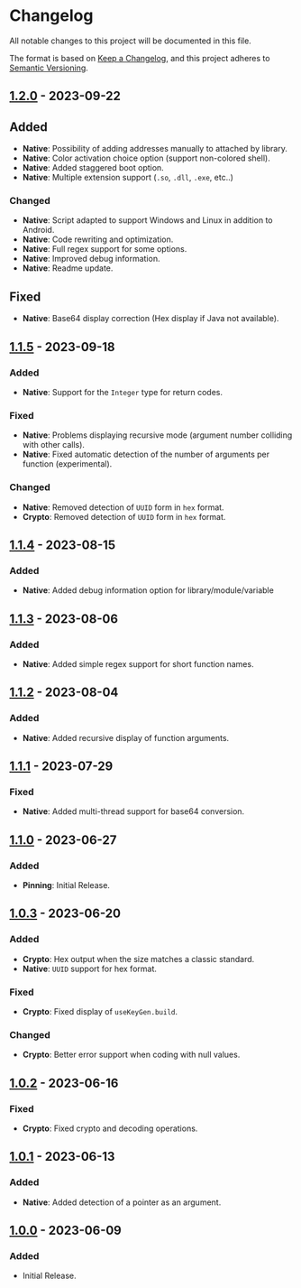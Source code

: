 # Changelog

All notable changes to this project will be documented in this file.

The format is based on [Keep a Changelog](https://keepachangelog.com/en/1.0.0/), and this project adheres
to [Semantic Versioning](https://semver.org/spec/v2.0.0.html).

## [1.2.0] - 2023-09-22

## Added

- **Native**: Possibility of adding addresses manually to attached by library.
- **Native**: Color activation choice option (support non-colored shell).
- **Native**: Added staggered boot option.
- **Native**: Multiple extension support (`.so`, `.dll`, `.exe`, etc..)

### Changed

- **Native**: Script adapted to support Windows and Linux in addition to Android.
- **Native**: Code rewriting and optimization.
- **Native**: Full regex support for some options.
- **Native**: Improved debug information.
- **Native**: Readme update.

## Fixed

- **Native**: Base64 display correction (Hex display if Java not available).

## [1.1.5] - 2023-09-18

### Added

- **Native**: Support for the `Integer` type for return codes.

### Fixed

- **Native**: Problems displaying recursive mode (argument number colliding with other calls).
- **Native**: Fixed automatic detection of the number of arguments per function (experimental).

### Changed

- **Native**: Removed detection of `UUID` form in `hex` format.
- **Crypto**: Removed detection of `UUID` form in `hex` format.

## [1.1.4] - 2023-08-15

### Added

- **Native**: Added debug information option for library/module/variable

## [1.1.3] - 2023-08-06

### Added

- **Native**: Added simple regex support for short function names.

## [1.1.2] - 2023-08-04

### Added

- **Native**: Added recursive display of function arguments.

## [1.1.1] - 2023-07-29

### Fixed

- **Native**: Added multi-thread support for base64 conversion.

## [1.1.0] - 2023-06-27

### Added

- **Pinning**: Initial Release.

## [1.0.3] - 2023-06-20

### Added

- **Crypto**: Hex output when the size matches a classic standard.
- **Native**: `UUID` support for hex format.

### Fixed

- **Crypto**: Fixed display of `useKeyGen.build`.

### Changed

- **Crypto**: Better error support when coding with null values.

## [1.0.2] - 2023-06-16

### Fixed

- **Crypto**: Fixed crypto and decoding operations.

## [1.0.1] - 2023-06-13

### Added

- **Native**: Added detection of a pointer as an argument.

## [1.0.0] - 2023-06-09

### Added

- Initial Release.

[1.2.0]: https://github.com/hyugogirubato/Frida-CodeShare/releases/tag/v1.2.0
[1.1.5]: https://github.com/hyugogirubato/Frida-CodeShare/releases/tag/v1.1.5
[1.1.4]: https://github.com/hyugogirubato/Frida-CodeShare/releases/tag/v1.1.4
[1.1.3]: https://github.com/hyugogirubato/Frida-CodeShare/releases/tag/v1.1.3
[1.1.2]: https://github.com/hyugogirubato/Frida-CodeShare/releases/tag/v1.1.2
[1.1.1]: https://github.com/hyugogirubato/Frida-CodeShare/releases/tag/v1.1.1
[1.1.0]: https://github.com/hyugogirubato/Frida-CodeShare/releases/tag/v1.1.0
[1.0.3]: https://github.com/hyugogirubato/Frida-CodeShare/releases/tag/v1.0.3
[1.0.2]: https://github.com/hyugogirubato/Frida-CodeShare/releases/tag/v1.0.2
[1.0.1]: https://github.com/hyugogirubato/Frida-CodeShare/releases/tag/v1.0.1
[1.0.0]: https://github.com/hyugogirubato/Frida-CodeShare/releases/tag/v1.0.0
